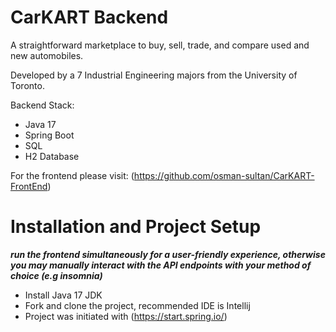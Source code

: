 # CarKART Backend

A straightforward marketplace to buy, sell, trade, and compare used and new automobiles.

Developed by a 7 Industrial Engineering majors from the University of Toronto.

Backend Stack:
- Java 17
- Spring Boot
- SQL
- H2 Database

For the frontend please visit: (https://github.com/osman-sultan/CarKART-FrontEnd)

# Installation and Project Setup

***run the frontend simultaneously for a user-friendly experience, otherwise you may manually interact with the API endpoints with your method of choice (e.g insomnia)***

- Install Java 17 JDK
- Fork and clone the project, recommended IDE is Intellij
- Project was initiated with (https://start.spring.io/)
